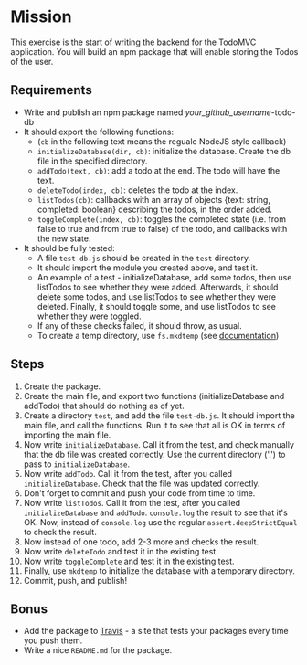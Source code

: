 # Mission

This exercise is the start of writing the backend for the TodoMVC application. You will build an npm
package that will enable storing the Todos of the user.

## Requirements

* Write and publish an npm package named _your_github_username_-todo-db
* It should export the following functions:
  * (`cb` in the following text means the reguale NodeJS style callback)
  * `initializeDatabase(dir, cb)`: initialize the database. Create the db file in the specified directory.
  * `addTodo(text, cb)`: add a todo at the end. The todo will have the text.
  * `deleteTodo(index, cb)`: deletes the todo at the index.
  * `listTodos(cb)`: callbacks with an array of objects {text: string, completed: boolean} describing the
    todos, in the order added.
  * `toggleComplete(index, cb)`: toggles the completed state
    (i.e. from false to true and from true to false) of the todo, and callbacks with the new state.
* It should be fully tested:
  * A file `test-db.js` should be created in the `test` directory.
  * It should import the module you created above, and test it.
  * An example of a test - initializeDatabase, add some todos, then use listTodos to see whether they
    were added. Afterwards, it should delete some todos, and use listTodos to see whether they were
    deleted. Finally, it should toggle some, and use listTodos to see whether they were toggled.
  * If any of these checks failed, it should throw, as usual.
  * To create a temp directory, use `fs.mkdtemp`
    (see [documentation](https://nodejs.org/api/fs.html#fs_fs_mkdtemp_prefix_options_callback))

## Steps

1. Create the package.
1. Create the main file, and export two functions (initializeDatabase and addTodo) that should do nothing
   as of yet.
1. Create a directory `test`, and add the file `test-db.js`. It should import the main file,
   and call the functions. Run it to see that all is OK in terms of importing the main file.
1. Now write `initializeDatabase`. Call it from the test, and check manually that the db file was created
   correctly. Use the current directory ('.') to pass to `initializeDatabase`.
1. Now write `addTodo`. Call it from the test, after you called `initializeDatabase`. Check
   that the file was updated correctly.
1. Don't forget to commit and push your code from time to time.
1. Now write `listTodos`. Call it from the test, after you called `initializeDatabase` and `addTodo`.
   `console.log` the result to see that it's OK. Now, instead of `console.log` use the regular
   `assert.deepStrictEqual` to check the result.
1. Now instead of one todo, add 2-3 more and checks the result.
1. Now write `deleteTodo` and test it in the existing test.
1. Now write `toggleComplete` and test it in the existing test.
1. Finally, use `mkdtemp` to initialize the database with a temporary directory.
1. Commit, push, and publish!

## Bonus

* Add the package to [Travis](https://travis-ci.org/) - a site that tests your packages every time
  you push them.
* Write a nice `README.md` for the package.
